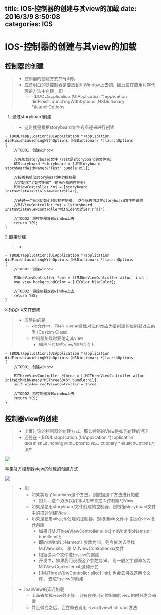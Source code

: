 title: IOS-控制器的创建与其view的加载
date: 2016/3/9 8:50:08             
categories: IOS
---

# IOS-控制器的创建与其view的加载 #

## 控制器的创建 ##
>- 控制器的创建方式共有3种。
>- 应该明白的是控制器是要放到UIWindow上去的，因此应在应用程序代理的方法中创建，即
>    - -(BOOL)application:(UIApplication *)application didFinishLaunchingWithOptions:(NSDictionary *)launchOptions

1. 通过storyboard创建
>- 这时就是根据storyboard文件的描述来进行创建

	- (BOOL)application:(UIApplication *)application didFinishLaunchingWithOptions:(NSDictionary *)launchOptions
	{
		//TODO1：创建window

		//先加载storyboard文件（Test是storyboard的文件名）
		UIStoryboard *storyboard = [UIStoryboard storyboardWithName:@"Test" bundle:nil];
		
		//接着初始化storyboard中的控制器
		//初始化“初始控制器”（箭头所指的控制器）
		MJViewController *mj = [storyboard instantiateInitialViewController];
		
		//通过一个标识初始化对应的控制器， 这个标志可以在storyboard文件中设置
		//MJViewController *mj = [storyboard instantiateViewControllerWithIdentifier:@”mj"];
	    
	    //TODO2：将控制器放到window上去
	    return YES;
	}

2.直接创建
>- 

	- (BOOL)application:(UIApplication *)application didFinishLaunchingWithOptions:(NSDictionary *)launchOptions
	{
		//TODO1：创建window

	    MJOneViewController *one = [[MJOneViewController alloc] init];
	    one.view.backgroundColor = [UIColor blueColor];
		    
	    //TODO2：将控制器放到window上去
	    return YES;
	}

3.指定xib文件创建
>- 应明白的是
>    - xib文件中，File's owner属性对应的类应为要创建的控制器对应的类 (Custom Class)
>    - 控制器加载时要确定其view 
>        - 即应把对应的view的线给连上

	- (BOOL)application:(UIApplication *)application didFinishLaunchingWithOptions:(NSDictionary *)launchOptions
	{
		//TODO1：创建window

	    MJThreeViewController *three = [[MJThreeViewController alloc] initWithNibName:@"MJThree5345" bundle:nil];
	    self.window.rootViewController = three;
			    
	    //TODO2：将控制器放到window上去
	    return YES;
	}

## 控制器view的创建 ##
> - 上面讨论的控制器的创建方式，那么控制的View是如何创建的呢？
> - 还是在 -(BOOL)application:(UIApplication *)application didFinishLaunchingWithOptions:(NSDictionary *)launchOptions方法中

![](http://7xrbxa.com1.z0.glb.clouddn.com/IOS%E6%8E%A7%E5%88%B6%E5%99%A8View%E7%9A%84%E5%88%9B%E5%BB%BA.png)
	
苹果官方控制器view的创建的创建方式

![](http://7xrbxa.com1.z0.glb.clouddn.com/IOS%E6%8E%A7%E5%88%B6%E5%99%A8view%E5%8A%A0%E8%BD%BD.png) 

>- 即
>    - 如果实现了loadView这个方法，则依据这个方法进行加载
>        - 因此，这个方法我们可以用来自定义控制器的View
>    - 如果是使用storyboard文件创建的控制器，则根据storyboard文件中的描述创建View
>    - 如果是使用xib文件创建的控制器，则根据xib文件中描述的view进行创建
>        - 如果 [[MJThreeViewController alloc] initWithNibName:nil bundle:nil];
>        - 即initWithNibName:nil 参数为nil，则会依次去寻找 MJView.xib， 和 MJViewController.xib文件
>        - 根据这两个文件进行view的创建
>        - 开发中，如果我们设置这个参数为nil， 则一般名字都命名为MJViewController.xib这种形式
>        - [[MJThreeViewController alloc] init];  也会去寻找这两个文件， 去进行view的创建

>- loadView的延迟加载
>    - 上面去加载view的步骤，只有在使用到控制器的view的时候才会去做
>    - 并且做完之后，会立即去调用 -(void)viewDidLoad 方法
